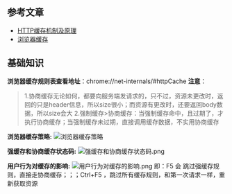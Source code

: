 ## 参考文章
- [HTTP缓存机制及原理](https://www.cnblogs.com/chenqf/p/6386163.html)
- [浏览器缓存](https://juejin.cn/post/6844903763665240072)

## 基础知识
**浏览器缓存规则表查看地址**：chrome://net-internals/#httpCache
**注意**：
>1.协商缓存无论如何，都要向服务端发请求的，只不过，资源未更改时，返回的只是header信息，所以size很小；而资源有更改时，还要返回body数据，所以size会大
>2.强制缓存>协商缓存：当强制缓存命中，且过期了，才执行协商缓存；当强制缓存未过期，直接调用缓存数据，不实用协商缓存

**浏览器缓存策略:**
![浏览器缓存策略](/浏览器缓存策略.image)

**强缓存和协商缓存状态码:**
![强缓存和协商缓存状态码.png](/强缓存和协商缓存状态码.image)

**用户行为对缓存的影响:**
![用户行为对缓存的影响.png](/用户行为对缓存的影响.image)
即：F5 会 跳过强缓存规则，直接走协商缓存；；；Ctrl+F5 ，跳过所有缓存规则，和第一次请求一样，重新获取资源



